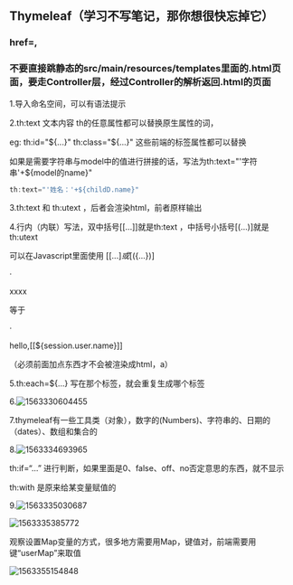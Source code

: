 ## Thymeleaf（学习不写笔记，那你想很快忘掉它）

### href=,  

### 不要直接跳静态的src/main/resources/templates里面的.html页面，要走Controller层，经过Controller的解析返回.html的页面

1.导入命名空间，可以有语法提示 <html lang="en" xmlns:th="http://www.thymeleaf.org">

2.th:text   文本内容        th的任意属性都可以替换原生属性的词，

eg:   th:id="${...}"   th:class="${...}"  这些前端的标签属性都可以替换

如果是需要字符串与model中的值进行拼接的话，写法为th:text="'字符串'+${model的name}"

```javascript
th:text="'姓名：'+${childD.name}"
```

3.th:text 和 th:utext ，后者会渲染html，前者原样输出

4.行内（内联）写法，双中括号[[...]]就是th:text  ，中括号小括号[(...)]就是th:utext

可以在Javascript<script th:inline="javascript"></script>里面使用 [[${...}]  或  [(${...})]

·<p th:text="'hello,'+${session.user.name}">xxxx</p>

等于

·<p>hello,[[${session.user.name}]]</p>

（必须前面加点东西才不会被渲染成html，a）

5.th:each=${...} 写在那个标签，就会重复生成哪个标签

6.![1563330604455](C:\Users\howieDep\AppData\Roaming\Typora\typora-user-images\1563330604455.png)

7.thymeleaf有一些工具类（对象），数字的(Numbers)、字符串的、日期的（dates）、数组和集合的

8.![1563334693965](C:\Users\howieDep\AppData\Roaming\Typora\typora-user-images\1563334693965.png)

th:if=“...”   进行判断，如果里面是0、false、off、no否定意思的东西，就不显示

th:with  是原来给某变量赋值的

9.![1563335030687](C:\Users\howieDep\AppData\Roaming\Typora\typora-user-images\1563335030687.png)

![1563335385772](C:\Users\howieDep\AppData\Roaming\Typora\typora-user-images\1563335385772.png)

观察设置Map变量的方式，很多地方需要用Map，键值对，前端需要用键“userMap”来取值

![1563355154848](C:\Users\howieDep\AppData\Roaming\Typora\typora-user-images\1563355154848.png)